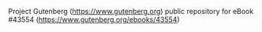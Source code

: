 Project Gutenberg (https://www.gutenberg.org) public repository for eBook #43554 (https://www.gutenberg.org/ebooks/43554)
